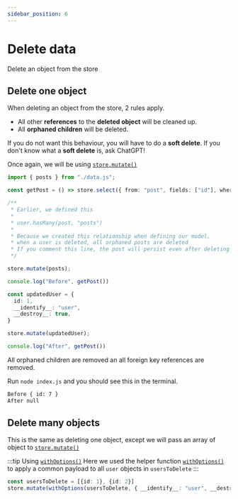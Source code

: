 ```yaml
---
sidebar_position: 6
---
```




# Delete data

Delete an object from the store



## Delete one object

When deleting an object from the store, 2 rules apply.

- All other **references** to the **deleted object** will be cleaned up.
- All **orphaned children** will be deleted.

If you do not want this behaviour, you will have to do a **soft delete**. If you don't know what a **soft delete** is, ask ChatGPT!

Once again, we will be using [`store.mutate()`](../api/store.mutate)

```ts title="example-project/index.js"
import { posts } from "./data.js";

const getPost = () => store.select({ from: "post", fields: ["id"], where: { id: 7 } })

/**
 * Earlier, we defined this
 * 
 * user.hasMany(post, "posts")
 * 
 * Because we created this relationship when defining our model,
 * when a user is deleted, all orphaned posts are deleted
 * If you comment this line, the post will persist even after deleting the user.
 */

store.mutate(posts);

console.log("Before", getPost())

const updatedUser = {
  id: 1,
  __identify__: "user",
  __destroy__: true,
}

store.mutate(updatedUser);

console.log("After", getPost())
```

All orphaned children are removed an all foreign key references are removed.

Run `node index.js` and you should see this in the terminal.
```bash
Before { id: 7 }
After null
```


## Delete many objects

This is the same as deleting one object, except we will pass an array of object to [`store.mutate()`](../api/store.mutate)

:::tip Using [`withOptions()`](../api/withOptions)
Here we used the helper function [`withOptions()`](../api/withOptions) to apply a common payload to all `user` objects in `usersToDelete`
:::
```ts
const usersToDelete = [{id: 1}, {id: 2}]
store.mutate(withOptions(usersToDelete, { __identify__: "user", __destroy__: true }));
```